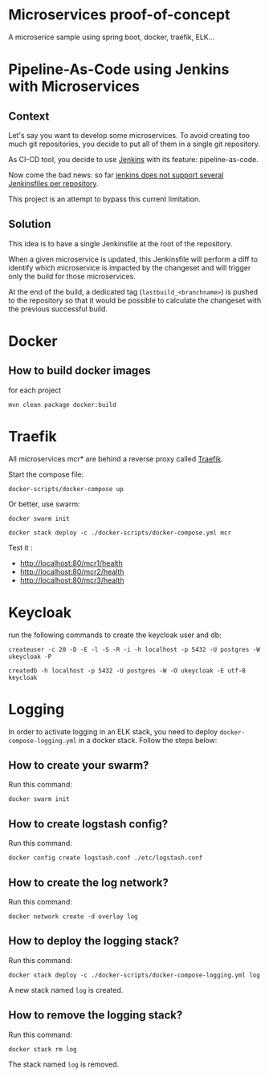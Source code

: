 # Microservices proof-of-concept

A microserice sample using spring boot, docker, traefik, ELK...

# Pipeline-As-Code using Jenkins with Microservices

## Context
Let's say you want to develop some microservices.
To avoid creating too much git repositories, you decide to put all of them in a single git repository.

As CI-CD tool, you decide to use [Jenkins](https://jenkins.io/) with its feature: pipeline-as-code.

Now come the bad news: so far [jenkins does not support several Jenkinsfiles per repository](https://issues.jenkins-ci.org/browse/JENKINS-43749).

This project is an attempt to bypass this current limitation.

## Solution
This idea is to have a single Jenkinsfile at the root of the repository.

When a given microservice is updated, this Jenkinsfile will perform a diff to identify
which microservice is impacted by the changeset and will trigger only the build for those microservices.

At the end of the build, a dedicated tag (`lastbuild_<branchname>`) is pushed to the repository so that it would be possible to
calculate the changeset with the previous successful build.


# Docker
## How to build docker images
for each project

`mvn clean package docker:build` 

# Traefik
All microservices mcr* are behind a reverse proxy called [Traefik](https://docs.traefik.io/).

Start the compose file:

`docker-scripts/docker-compose up`

Or better, use swarm:

`docker swarm init`

`docker stack deploy -c ./docker-scripts/docker-compose.yml mcr`

Test it :
- [http://localhost:80/mcr1/health](http://localhost:80/mcr1/health)
- [http://localhost:80/mcr2/health](http://localhost:80/mcr2/health)
- [http://localhost:80/mcr3/health](http://localhost:80/mcr3/health)

# Keycloak
run the following commands to create the keycloak user and db:

`createuser -c 20 -D -E -l -S -R -i -h localhost -p 5432 -U postgres -W ukeycloak -P`

`createdb -h localhost -p 5432 -U postgres -W -O ukeycloak -E utf-8 keycloak`


# Logging
In order to activate logging in an ELK stack, you need to deploy `docker-compose-logging.yml` in a docker stack.
Follow the steps below:

## How to create your swarm?
Run this command: 

`docker swarm init`

## How to create logstash config?
Run this command: 

`docker config create logstash.conf ./etc/logstash.conf`

## How to create the log network?
Run this command: 

`docker network create -d overlay log`

## How to deploy the logging stack?
Run this command: 

`docker stack deploy -c ./docker-scripts/docker-compose-logging.yml log`

A new stack named `log` is created.

## How to remove the logging stack?
Run this command: 

`docker stack rm log`

The stack named `log` is removed.

